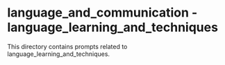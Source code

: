 # language_and_communication - language_learning_and_techniques

This directory contains prompts related to language_learning_and_techniques.